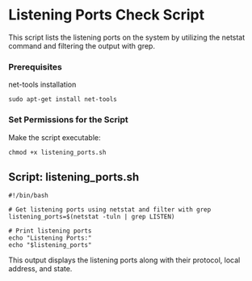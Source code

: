 # Listening Ports Check Script
This script lists the listening ports on the system by utilizing the netstat command and filtering the output with grep.

### Prerequisites
net-tools installation
```
sudo apt-get install net-tools
```

### Set Permissions for the Script
Make the script executable:
```
chmod +x listening_ports.sh
```
## Script: listening_ports.sh
```
#!/bin/bash

# Get listening ports using netstat and filter with grep
listening_ports=$(netstat -tuln | grep LISTEN)

# Print listening ports
echo "Listening Ports:"
echo "$listening_ports"
```
This output displays the listening ports along with their protocol, local address, and state.
